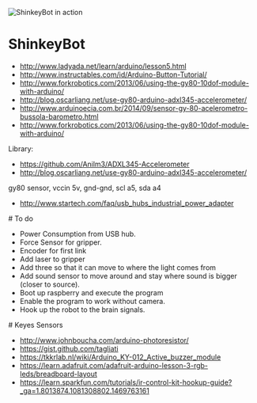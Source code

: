 
![ShinkeyBot in action](data/shinkeybotselfie.jpg)


# ShinkeyBot
* http://www.ladyada.net/learn/arduino/lesson5.html
* http://www.instructables.com/id/Arduino-Button-Tutorial/
* http://www.forkrobotics.com/2013/06/using-the-gy80-10dof-module-with-arduino/
* http://blog.oscarliang.net/use-gy80-arduino-adxl345-accelerometer/
* http://www.arduinoecia.com.br/2014/09/sensor-gy-80-acelerometro-bussola-barometro.html
* http://www.forkrobotics.com/2013/06/using-the-gy80-10dof-module-with-arduino/

Library:

* https://github.com/Anilm3/ADXL345-Accelerometer
* http://blog.oscarliang.net/use-gy80-arduino-adxl345-accelerometer/

gy80 sensor, vccin 5v, gnd-gnd, scl a5, sda a4  


* http://www.startech.com/faq/usb_hubs_industrial_power_adapter


# To do

* Power Consumption from USB hub.
* Force Sensor for gripper.
* Encoder for first link
* Add laser to gripper
* Add three so that it can move to where the light comes from
* Add sound sensor to move around and stay where sound is bigger (closer to source).
* Boot up raspberry and execute the program
* Enable the program to work without camera.
* Hook up the robot to the brain signals.

# Keyes Sensors
* http://www.johnboucha.com/arduino-photoresistor/
* https://gist.github.com/tagliati
* https://tkkrlab.nl/wiki/Arduino_KY-012_Active_buzzer_module
* https://learn.adafruit.com/adafruit-arduino-lesson-3-rgb-leds/breadboard-layout
* https://learn.sparkfun.com/tutorials/ir-control-kit-hookup-guide?_ga=1.8013874.1081308802.1469763161
